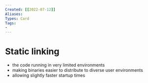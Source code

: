 ```yaml
---
Created: [[2022-07-12]]
Aliases: 
Types: Card
Tags: 
- 
---
```

# Static linking
- the code running in very limited environments
- making binaries easier to distribute to diverse user environments
- allowing slightly faster startup times
